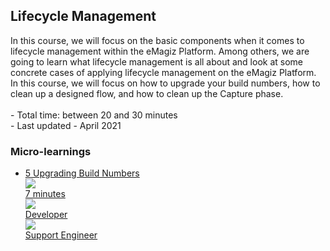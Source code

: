 <div class="ez-academy">
	<div class="ez-academy__body">
		<main class="master">
	<h2 class="title">Lifecycle Management</h2>
    <p>
       In this course, we will focus on the basic components when it comes to lifecycle management within the eMagiz Platform. Among others, we are going to learn what lifecycle management is all about and look at some concrete cases of applying lifecycle management on the eMagiz Platform. In this course, we will focus on how to upgrade your build numbers, how to clean up a designed flow, and how to clean up the Capture phase.
        </br></br>
        - Total time: between 20 and 30 minutes
        </br>
        - Last updated - April 2021
    </p>
    <h3 class="title">Micro-learnings</h3>
    <ul class="strip-container">
        <li class="strip">
            <a href="../../docs/microlearning/novice-lifecycle-management-upgrading-build-numbers" class="strip__link">
            <label for="" class="strip__label">
                <span>5</span>
                Upgrading Build Numbers
            </label>
            <div class="strip__attribute">
                <img class="strip__attribute-icon strip__attribute-icon--duration" src="../../img/icon-duration32.svg"/>
                <div class="strip__attribute-label">7 minutes</div>
            </div>
            <div class="strip__attribute">
                <img class="strip__attribute-icon strip__attribute-icon--roles" src="../../img/icon-roles32.svg"/>
                <div class="strip__attribute-label">Developer</div>
            </div>
			<div class="strip__attribute">
                <img class="strip__attribute-icon strip__attribute-icon--roles" src="../../img/icon-roles32.svg"/>
                <div class="strip__attribute-label">Support Engineer</div>
            </div>
        </a>
        </li>				  
    </ul>
    </main>
    </div>
</div>